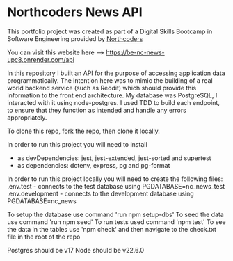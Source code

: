 # Northcoders News API

This portfolio project was created as part of a Digital Skills Bootcamp in Software Engineering provided by [Northcoders](https://northcoders.com/)

You can visit this website here --> https://be-nc-news-upc8.onrender.com/api

In this repository I built an API for the purpose of accessing application data programmatically. The intention here was to mimic the building of a real world backend service (such as Reddit) which should provide this information to the front end architecture. My database was PostgreSQL, I interacted with it using node-postgres. I used TDD to build each endpoint, to ensure that they function as intended and handle any errors appropriately.

To clone this repo, fork the repo, then clone it locally. 

In order to run this project you will need to install 
- as devDependencies: jest, jest-extended, jest-sorted and supertest 
- as dependencies: dotenv, express, pg and pg-format

In order to run this project locally you will need to create the following files: 
    .env.test - connects to the test database using PGDATABASE=nc_news_test
    .env.development - connects to the development database using PGDATABASE=nc_news

To setup the database use command 'run npm setup-dbs'
To seed the data use command 'run npm seed'
To run tests used command 'npm test'
To see the data in the tables use 'npm check' and then navigate to the check.txt file in the root of the repo

Postgres should be v17
Node should be v22.6.0
